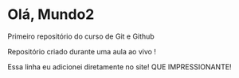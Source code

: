 # Olá, Mundo2
 Primeiro repositório do curso de Git e Github

 Repositório criado durante uma aula ao vivo !

Essa linha eu adicionei diretamente no site! QUE IMPRESSIONANTE!
